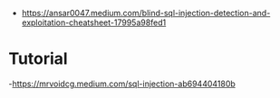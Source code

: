 - https://ansar0047.medium.com/blind-sql-injection-detection-and-exploitation-cheatsheet-17995a98fed1

# Tutorial
-https://mrvoidcg.medium.com/sql-injection-ab694404180b
